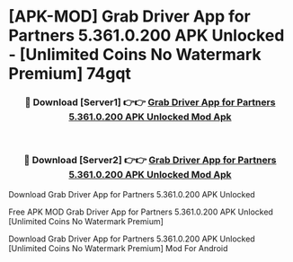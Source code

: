 # [APK-MOD] Grab Driver  App for Partners 5.361.0.200 APK Unlocked - [Unlimited Coins No Watermark Premium] 74gqt



<div align="center">
<h3>🔴 Download [Server1] 👉👉 <a href="https://momento.my/?title=Grab_Driver__App_for_Partners_5.361.0.200_APK_Unlocked">Grab Driver  App for Partners 5.361.0.200 APK Unlocked Mod Apk</a></h3><br>

<h3>🔴 Download [Server2] 👉👉 <a href="https://momento.my/?title=Grab_Driver__App_for_Partners_5.361.0.200_APK_Unlocked">Grab Driver  App for Partners 5.361.0.200 APK Unlocked Mod Apk</a></h3>
</div>



Download Grab Driver  App for Partners 5.361.0.200 APK Unlocked 

Free APK MOD Grab Driver  App for Partners 5.361.0.200 APK Unlocked [Unlimited Coins No Watermark Premium]

Download Grab Driver  App for Partners 5.361.0.200 APK Unlocked [Unlimited Coins No Watermark Premium] Mod For Android
